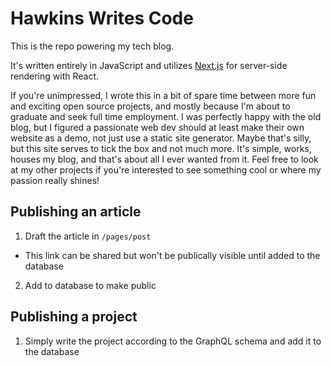 # Hawkins Writes Code

This is the repo powering my tech blog.

It's written entirely in JavaScript and utilizes [Next.js](https://github.com/zeit/next.js) for server-side rendering with React.

If you're unimpressed, I wrote this in a bit of spare time between more fun and exciting open source projects, and mostly because I'm about to graduate and seek full time employment. I was perfectly happy with the old blog, but I figured a passionate web dev should at least make their own website as a demo, not just use a static site generator. Maybe that's silly, but this site serves to tick the box and not much more. It's simple, works, houses my blog, and that's about all I ever wanted from it. Feel free to look at my other projects if you're interested to see something cool or where my passion really shines!

## Publishing an article

1. Draft the article in `/pages/post`
  - This link can be shared but won't be publically visible until added to the database
2. Add to database to make public

## Publishing a project

1. Simply write the project according to the GraphQL schema and add it to the database
